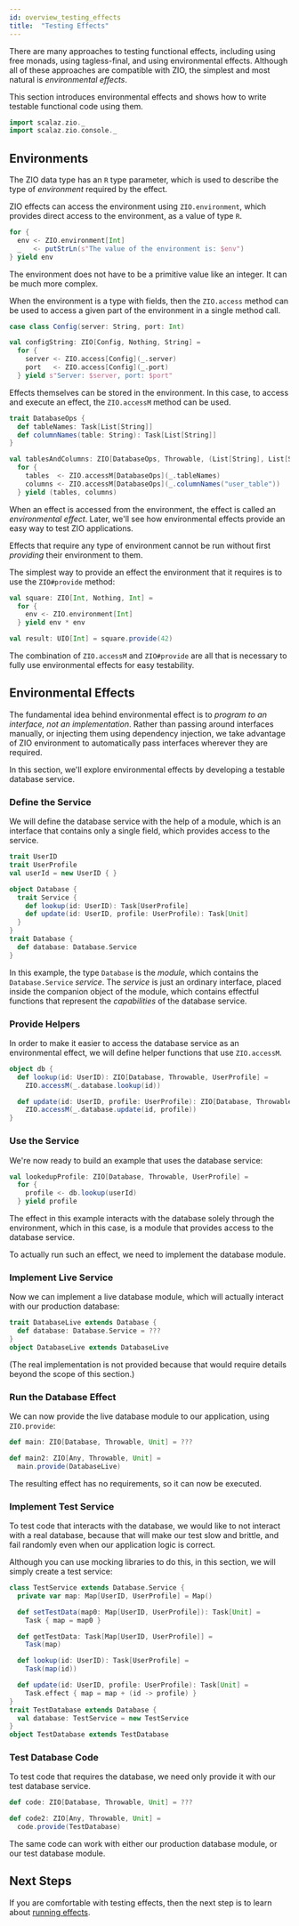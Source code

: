 ```yaml
---
id: overview_testing_effects
title:  "Testing Effects"
---
```


There are many approaches to testing functional effects, including using free monads, using tagless-final, and using environmental effects. Although all of these approaches are compatible with ZIO, the simplest and most natural is _environmental effects_.

This section introduces environmental effects and shows how to write testable functional code using them.

```scala mdoc:invisible
import scalaz.zio._
import scalaz.zio.console._
```

## Environments

The ZIO data type has an `R` type parameter, which is used to describe the type of _environment_ required by the effect. 

ZIO effects can access the environment using `ZIO.environment`, which provides direct access to the environment, as a value of type `R`.

```scala mdoc:silent
for {
  env <- ZIO.environment[Int]
  _   <- putStrLn(s"The value of the environment is: $env")
} yield env
```

The environment does not have to be a primitive value like an integer. It can be much more complex. 

When the environment is a type with fields, then the `ZIO.access` method can be used to access a given part of the environment in a single method call.

```scala mdoc:silent
case class Config(server: String, port: Int)

val configString: ZIO[Config, Nothing, String] = 
  for {
    server <- ZIO.access[Config](_.server)
    port   <- ZIO.access[Config](_.port)
  } yield s"Server: $server, port: $port"
```

Effects themselves can be stored in the environment. In this case, to access and execute an effect, the `ZIO.accessM` method can be used.

```scala mdoc:silent
trait DatabaseOps {
  def tableNames: Task[List[String]]
  def columnNames(table: String): Task[List[String]]
}

val tablesAndColumns: ZIO[DatabaseOps, Throwable, (List[String], List[String])] = 
  for {
    tables  <- ZIO.accessM[DatabaseOps](_.tableNames)
    columns <- ZIO.accessM[DatabaseOps](_.columnNames("user_table"))
  } yield (tables, columns)
```

When an effect is accessed from the environment, the effect is called an _environmental effect_. Later, we'll see how environmental effects provide an easy way to test ZIO applications.

Effects that require any type of environment cannot be run without first _providing_ their environment to them.

The simplest way to provide an effect the environment that it requires is to use the `ZIO#provide` method:


```scala mdoc:silent
val square: ZIO[Int, Nothing, Int] = 
  for {
    env <- ZIO.environment[Int]
  } yield env * env

val result: UIO[Int] = square.provide(42)
```

The combination of `ZIO.accessM` and `ZIO#provide` are all that is necessary to fully use environmental effects for easy testability.

## Environmental Effects

The fundamental idea behind environmental effect is to _program to an interface, not an implementation_. Rather than passing around interfaces manually, or injecting them using dependency injection, we take advantage of ZIO environment to automatically pass interfaces wherever they are required.

In this section, we'll explore environmental effects by developing a testable database service.

### Define the Service

We will define the database service with the help of a module, which is an interface that contains only a single field, which provides access to the service.

```scala mdoc:invisible
trait UserID
trait UserProfile
val userId = new UserID { }
```

```scala mdoc:silent
object Database {
  trait Service {
    def lookup(id: UserID): Task[UserProfile]
    def update(id: UserID, profile: UserProfile): Task[Unit]
  }
}
trait Database {
  def database: Database.Service
}
```

In this example, the type `Database` is the _module_, which contains the `Database.Service` _service_. The _service_ is just an ordinary interface, placed inside the companion object of the module, which contains effectful functions that represent the _capabilities_ of the database service.

### Provide Helpers

In order to make it easier to access the database service as an environmental effect, we will define helper functions that use `ZIO.accessM`.

```scala mdoc:silent
object db {
  def lookup(id: UserID): ZIO[Database, Throwable, UserProfile] =
    ZIO.accessM(_.database.lookup(id))

  def update(id: UserID, profile: UserProfile): ZIO[Database, Throwable, Unit] =
    ZIO.accessM(_.database.update(id, profile))
}
```

### Use the Service

We're now ready to build an example that uses the database service:

```scala mdoc:silent
val lookedupProfile: ZIO[Database, Throwable, UserProfile] = 
  for {
    profile <- db.lookup(userId)
  } yield profile
```

The effect in this example interacts with the database solely through the environment, which in this case, is a module that provides access to the database service.

To actually run such an effect, we need to implement the database module.

### Implement Live Service

Now we can implement a live database module, which will actually interact with our production database:

```scala mdoc:silent
trait DatabaseLive extends Database {
  def database: Database.Service = ???
}
object DatabaseLive extends DatabaseLive
```

(The real implementation is not provided because that would require details beyond the scope of this section.)

### Run the Database Effect

We can now provide the live database module to our application, using `ZIO.provide`:

```scala mdoc:silent
def main: ZIO[Database, Throwable, Unit] = ???

def main2: ZIO[Any, Throwable, Unit] = 
  main.provide(DatabaseLive)
```

The resulting effect has no requirements, so it can now be executed.

### Implement Test Service

To test code that interacts with the database, we would like to not interact with a real database, because that will make our test slow and brittle, and fail randomly even when our application logic is correct.

Although you can use mocking libraries to do this, in this section, we will simply create a test service:

```scala mdoc:silent
class TestService extends Database.Service {
  private var map: Map[UserID, UserProfile] = Map()

  def setTestData(map0: Map[UserID, UserProfile]): Task[Unit] = 
    Task { map = map0 }

  def getTestData: Task[Map[UserID, UserProfile]] = 
    Task(map)

  def lookup(id: UserID): Task[UserProfile] = 
    Task(map(id))

  def update(id: UserID, profile: UserProfile): Task[Unit] = 
    Task.effect { map = map + (id -> profile) }
}
trait TestDatabase extends Database {
  val database: TestService = new TestService
}
object TestDatabase extends TestDatabase
```

### Test Database Code

To test code that requires the database, we need only provide it with our test database service.

```scala mdoc:silent
def code: ZIO[Database, Throwable, Unit] = ???

def code2: ZIO[Any, Throwable, Unit] = 
  code.provide(TestDatabase)
```

The same code can work with either our production database module, or our test database module.

## Next Steps

If you are comfortable with testing effects, then the next step is to learn about [running effects](running_effects.md).
